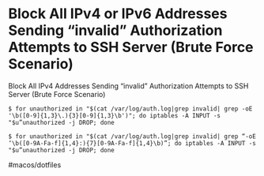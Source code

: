 # Block All IPv4 or IPv6 Addresses Sending “invalid” Authorization Attempts to SSH Server (Brute Force Scenario)

Block All IPv4 Addresses Sending “invalid” Authorization Attempts to SSH Server \(Brute Force Scenario\)

```
$ for unauthorized in "$(cat /var/log/auth.log|grep invalid| grep -oE '\b([0-9]{1,3}\.){3}[0-9]{1,3}\b')"; do iptables -A INPUT -s "$u”unauthorized -j DROP; done
```

```
$ for unauthorized in "$(cat /var/log/auth.log|grep invalid| grep “-oE ‘\b([0-9A-Fa-f]{1,4}:){7}[0-9A-Fa-f]{1,4}\b)”; do iptables -A INPUT -s "$u”unauthorized -j DROP; done
```



#macos/dotfiles	
